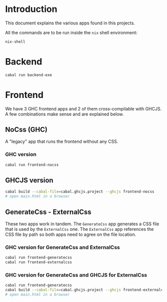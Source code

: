 # Introduction

This document explains the various apps found in this projects.

All the commands are to be run inside the `nix` shell environment:

```bash
nix-shell
```

# Backend

```bash
cabal run backend-exe
```

# Frontend

We have 3 GHC frontend apps and 2 of them cross-compilable with GHCJS.
A few combinations make sense and are explained below.

## NoCss (GHC)

A "legacy" app that runs the frontend without any CSS.

### GHC version

```bash
cabal run frontend-nocss
```

## GHCJS version

```bash
cabal build --cabal-file=cabal.ghcjs.project --ghcjs frontend-nocss
# open main.html in a browser
```

## GenerateCss - ExternalCss

These two apps work in tandem. The `GenerateCss` app generates a CSS
file that is used by the `ExternalCss` one. The `ExternalCss` app
references the CSS file by path so both apps need to agree on the file
location.

### GHC version for GenerateCss and ExternalCss

```bash
cabal run frontend-generatecss
cabal run frontend-externalcss
```

### GHC version for GenerateCss and GHCJS for ExternalCss

```bash
cabal run frontend-generatecss
cabal build --cabal-file=cabal.ghcjs.project --ghcjs frontend-externalcss
# open main.html in a browser
```
